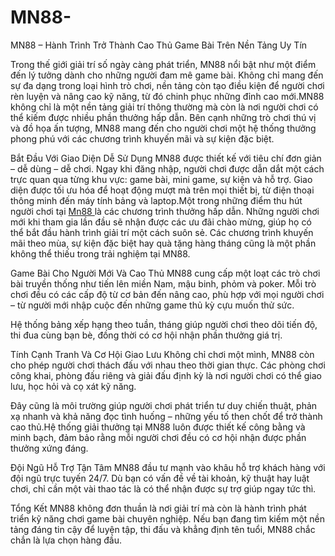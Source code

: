 # MN88-
 MN88 – Hành Trình Trở Thành Cao Thủ Game Bài Trên Nền Tảng Uy Tín

Trong thế giới giải trí số ngày càng phát triển, MN88 nổi bật như một điểm đến lý tưởng dành cho những người đam mê game bài. Không chỉ mang đến sự đa dạng trong loại hình trò chơi, nền tảng còn tạo điều kiện để người chơi rèn luyện và nâng cao kỹ năng, từ đó chinh phục những đỉnh cao mới.MN88 không chỉ là một nền tảng giải trí thông thường mà còn là nơi người chơi có thể kiếm được nhiều phần thưởng hấp dẫn. Bên cạnh những trò chơi thú vị và đồ họa ấn tượng, MN88 mang đến cho người chơi một hệ thống thưởng phong phú với các chương trình khuyến mãi và sự kiện đặc biệt.

Bắt Đầu Với Giao Diện Dễ Sử Dụng
MN88 được thiết kế với tiêu chí đơn giản – dễ dùng – dễ chơi. Ngay khi đăng nhập, người chơi được dẫn dắt một cách trực quan qua từng khu vực: game bài, mini game, sự kiện và hỗ trợ. Giao diện được tối ưu hóa để hoạt động mượt mà trên mọi thiết bị, từ điện thoại thông minh đến máy tính bảng và laptop.Một trong những điểm thu hút người chơi tại <a href=https://mn88-vi.com> Mn88 </a>  là các chương trình thưởng hấp dẫn. Những người chơi mới khi tham gia lần đầu sẽ nhận được các ưu đãi chào mừng, giúp họ có thể bắt đầu hành trình giải trí một cách suôn sẻ. Các chương trình khuyến mãi theo mùa, sự kiện đặc biệt hay quà tặng hàng tháng cũng là một phần không thể thiếu trong trải nghiệm tại MN88.

Game Bài Cho Người Mới Và Cao Thủ
MN88 cung cấp một loạt các trò chơi bài truyền thống như tiến lên miền Nam, mậu binh, phỏm và poker. Mỗi trò chơi đều có các cấp độ từ cơ bản đến nâng cao, phù hợp với mọi người chơi – từ người mới nhập cuộc đến những game thủ kỳ cựu muốn thử sức.

Hệ thống bảng xếp hạng theo tuần, tháng giúp người chơi theo dõi tiến độ, thi đua cùng bạn bè, đồng thời có cơ hội nhận phần thưởng giá trị.

Tính Cạnh Tranh Và Cơ Hội Giao Lưu
Không chỉ chơi một mình, MN88 còn cho phép người chơi thách đấu với nhau theo thời gian thực. Các phòng chơi công khai, phòng đấu riêng và giải đấu định kỳ là nơi người chơi có thể giao lưu, học hỏi và cọ xát kỹ năng.

Đây cũng là môi trường giúp người chơi phát triển tư duy chiến thuật, phản xạ nhanh và khả năng đọc tình huống – những yếu tố then chốt để trở thành cao thủ.Hệ thống giải thưởng tại MN88 luôn được thiết kế công bằng và minh bạch, đảm bảo rằng mỗi người chơi đều có cơ hội nhận được phần thưởng xứng đáng.

Đội Ngũ Hỗ Trợ Tận Tâm
MN88 đầu tư mạnh vào khâu hỗ trợ khách hàng với đội ngũ trực tuyến 24/7. Dù bạn có vấn đề về tài khoản, kỹ thuật hay luật chơi, chỉ cần một vài thao tác là có thể nhận được sự trợ giúp ngay tức thì.

Tổng Kết
MN88 không đơn thuần là nơi giải trí mà còn là hành trình phát triển kỹ năng chơi game bài chuyên nghiệp. Nếu bạn đang tìm kiếm một nền tảng đáng tin cậy để luyện tập, thi đấu và khẳng định tên tuổi, MN88 chắc chắn là lựa chọn hàng đầu.
